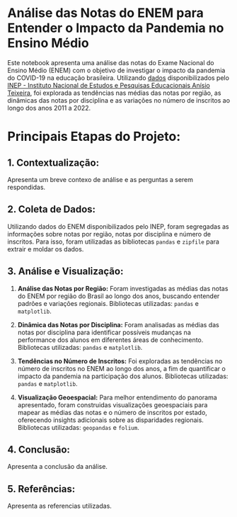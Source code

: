 # Análise das Notas do ENEM para Entender o Impacto da Pandemia no Ensino Médio

Este notebook apresenta uma análise das notas do Exame Nacional do Ensino Médio (ENEM) com o objetivo de investigar o impacto da pandemia do COVID-19 na educação brasileira. Utilizando [dados](https://www.gov.br/inep/pt-br/acesso-a-informacao/dados-abertos/sinopses-estatisticas/enem) disponibilizados pelo [INEP - Instituto Nacional de Estudos e Pesquisas Educacionais Anísio Teixeira](https://www.gov.br/inep/pt-br/acesso-a-informacao/institucional/sobre), foi explorada as tendências nas médias das notas por região, as dinâmicas das notas por disciplina e as variações no número de inscritos ao longo dos anos 2011 a 2022.

# **Principais Etapas do Projeto:**

## **1. Contextualização:**
Apresenta um breve contexo de análise e as perguntas a serem respondidas.

## **2. Coleta de Dados:**
Utilizando dados do ENEM disponibilizados pelo INEP, foram segregadas as informações sobre notas por região, notas por disciplina e número de inscritos. Para isso, foram utilizadas as bibliotecas `pandas` e `zipfile` para extrair e moldar os dados.


## **3. Análise e Visualização:**


1. **Análise das Notas por Região:** Foram investigadas as médias das notas do ENEM por região do Brasil ao longo dos anos, buscando entender padrões e variações regionais. Bibliotecas utilizadas: `pandas` e `matplotlib`.


2. **Dinâmica das Notas por Disciplina:** Foram analisadas as médias das notas por disciplina para identificar possíveis mudanças na performance dos alunos em diferentes áreas de conhecimento. Bibliotecas utilizadas: `pandas` e `matplotlib`.


3. **Tendências no Número de Inscritos:** Foi exploradas as tendências no número de inscritos no ENEM ao longo dos anos, a fim de quantificar o impacto da pandemia na participação dos alunos. Bibliotecas utilizadas: `pandas` e `matplotlib`.


4. **Visualização Geoespacial:** Para melhor entendimento do panorama apresentado, foram construidas visualizações geoespaciais para mapear as médias das notas e o número de inscritos por estado, oferecendo insights adicionais sobre as disparidades regionais. Bibliotecas utilizadas: `geopandas` e `folium`.

## **4. Conclusão:**
 Apresenta a conclusão da análise.

## **5. Referências:**
Apresenta as referencias utilizadas.
